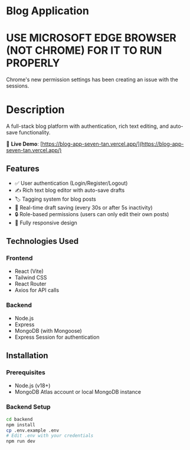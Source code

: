 # Blog Application

# USE MICROSOFT EDGE BROWSER (NOT CHROME) FOR IT TO RUN PROPERLY 
Chrome's new permission settings has been creating an issue with the sessions.

# Description
A full-stack blog platform with authentication, rich text editing, and auto-save functionality.

🔗 **Live Demo**: [https://blog-app-seven-tan.vercel.app/](https://blog-app-seven-tan.vercel.app/)

## Features

- ✅ User authentication (Login/Register/Logout)
- ✍️ Rich text blog editor with auto-save drafts
- 🏷️ Tagging system for blog posts
- 🔄 Real-time draft saving (every 30s or after 5s inactivity)
- 🔒 Role-based permissions (users can only edit their own posts)
- 📱 Fully responsive design

## Technologies Used

### Frontend
- React (Vite)
- Tailwind CSS
- React Router
- Axios for API calls

### Backend
- Node.js
- Express
- MongoDB (with Mongoose)
- Express Session for authentication

## Installation

### Prerequisites
- Node.js (v18+)
- MongoDB Atlas account or local MongoDB instance

### Backend Setup
```bash
cd backend
npm install
cp .env.example .env
# Edit .env with your credentials
npm run dev